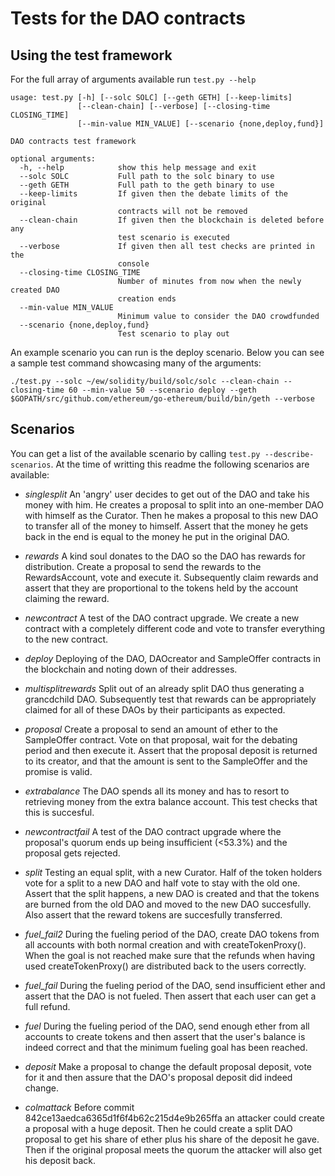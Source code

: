 # Tests for the DAO contracts

## Using the test framework

For the full array of arguments available run `test.py --help`

```
usage: test.py [-h] [--solc SOLC] [--geth GETH] [--keep-limits]
               [--clean-chain] [--verbose] [--closing-time CLOSING_TIME]
               [--min-value MIN_VALUE] [--scenario {none,deploy,fund}]

DAO contracts test framework

optional arguments:
  -h, --help            show this help message and exit
  --solc SOLC           Full path to the solc binary to use
  --geth GETH           Full path to the geth binary to use
  --keep-limits         If given then the debate limits of the original
                        contracts will not be removed
  --clean-chain         If given then the blockchain is deleted before any
                        test scenario is executed
  --verbose             If given then all test checks are printed in the
                        console
  --closing-time CLOSING_TIME
                        Number of minutes from now when the newly created DAO
                        creation ends
  --min-value MIN_VALUE
                        Minimum value to consider the DAO crowdfunded
  --scenario {none,deploy,fund}
                        Test scenario to play out
```

An example scenario you can run is the deploy scenario. Below you can see a sample test command showcasing many of the arguments:

```
./test.py --solc ~/ew/solidity/build/solc/solc --clean-chain --closing-time 60 --min-value 50 --scenario deploy --geth $GOPATH/src/github.com/ethereum/go-ethereum/build/bin/geth --verbose
```

## Scenarios

You can get a list of the available scenario by calling `test.py --describe-scenarios`. At
the time of writting this readme the following scenarios are available:

- *singlesplit*
 An 'angry' user decides to get out of the DAO and take his money with
him. He creates a proposal to split into an one-member DAO with
himself as the Curator. Then he makes a proposal to this new DAO to
transfer all of the money to himself. Assert that the money he gets
back in the end is equal to the money he put in the original DAO.

- *rewards*
 A kind soul donates to the DAO so the DAO has rewards for
distribution. Create a proposal to send the rewards to the
RewardsAccount, vote and execute it. Subsequently claim rewards and
assert that they are proportional to the tokens held by the account
claiming the reward.

- *newcontract*
A test of the DAO contract upgrade. We create a new contract with a
completely different code and vote to transfer everything to the new
contract.

- *deploy*
Deploying of the DAO, DAOcreator and SampleOffer contracts in the
blockchain and noting down of their addresses.

- *multisplitrewards*
Split out of an already split DAO thus generating a grancdchild DAO.
Subsequently test that rewards can be appropriately claimed for all of
these DAOs by their participants as expected.

- *proposal*
Create a proposal to send an amount of ether to the SampleOffer
contract. Vote on that proposal, wait for the debating period and then
execute it. Assert that the proposal deposit is returned to its
creator, and that the amount is sent to the SampleOffer and the
promise is valid.

- *extrabalance*
The DAO spends all its money and has to resort to retrieving money
from the extra balance account. This test checks that this is
succesful.

- *newcontractfail*
A test of the DAO contract upgrade where the proposal's quorum ends up
being insufficient (<53.3%) and the proposal gets rejected.

- *split*
 Testing an equal split, with a new Curator. Half of the token holders
vote for a split to a new DAO and half vote to stay with the old one.
Assert that the split happens, a new DAO is created and that the
tokens are burned from the old DAO and moved to the new DAO
succesfully. Also assert that the reward tokens are succesfully
transferred.

- *fuel_fail2*
During the fueling period of the DAO, create DAO tokens from all accounts
with both normal creation and with createTokenProxy(). When the goal is
not reached make sure that the refunds when having used
createTokenProxy() are distributed back to the users correctly.

- *fuel_fail*
During the fueling period of the DAO, send insufficient ether and
assert that the DAO is not fueled. Then assert that each user can get
a full refund.

- *fuel*
During the fueling period of the DAO, send enough ether from all
accounts to create tokens and then assert that the user's balance is
indeed correct and that the minimum fueling goal has been reached.

- *deposit*
Make a proposal to change the default proposal deposit, vote for it
and then assure that the DAO's proposal deposit did indeed change.

- *colmattack*
Before commit 842ce13aedca6365d1f6f4b62c215d4e9b265ffa an attacker
could create a proposal with a huge deposit. Then he could create a
split DAO proposal to get his share of ether plus his share of the
deposit he gave. Then if the original proposal meets the quorum the
attacker will also get his deposit back.

